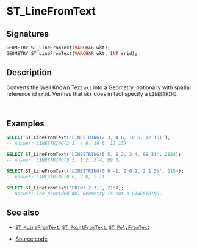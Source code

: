 # ST_LineFromText

## Signatures

```sql
GEOMETRY ST_LineFromText(VARCHAR wkt);
GEOMETRY ST_LineFromText(VARCHAR wkt, INT srid);
```

## Description

Converts the Well Known Text `wkt` into a Geometry, optionally with spatial reference id `srid`. 
Verifies that `wkt` does in fact specify a `LINESTRING`.

```{include} z-coord-warning.md
```
```{include} sfs-1-2-1.md
```

## Examples

```sql
SELECT ST_LineFromText('LINESTRING(2 3, 4 6, 10 6, 12 15)');
-- Answer: LINESTRING(2 3, 4 6, 10 6, 12 15)

SELECT ST_LineFromText('LINESTRING(5 5, 1 2, 3 4, 99 3)', 2154);
-- Answer: LINESTRING(5 5, 1 2, 3 4, 99 3)

SELECT ST_LineFromText('LINESTRING(0 0 -1, 2 0 2, 2 1 3)', 2154);
-- Answer: LINESTRING(0 0, 2 0, 2 1)

SELECT ST_LineFromText('POINT(2 3)', 2154);
-- Answer: The provided WKT Geometry is not a LINESTRING.
```

## See also

* [`ST_MLineFromText`](../ST_MLineFromText), [`ST_PointFromText`](../ST_PointFromText), [`ST_PolyFromText`](../ST_PolyFromText)

* <a href="https://github.com/orbisgis/h2gis/blob/master/h2gis-functions/src/main/java/org/h2gis/functions/spatial/convert/ST_LineFromText.java" target="_blank">Source code</a>
